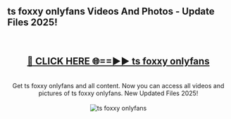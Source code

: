 <h2>ts foxxy onlyfans Videos And Photos - Update Files 2025!</h2>
<br>
<div align="center">
<h2><a href="https://linkcuts.com/hfmhzwbr" rel="nofollow">🔴 CLICK HERE 🌐==►► ts foxxy onlyfans</a></h2>
<br>
Get ts foxxy onlyfans and all content. Now you can access all videos and pictures of ts foxxy onlyfans. New Updated Files 2025!
<br>
<br>
<a href="https://linkcuts.com/hfmhzwbr" rel="nofollow" data-target="animated-image.originalLink"><img src="https://i.ibb.co.com/WyWwxjT/player-gif2.gif" alt="ts foxxy onlyfans" style="max-width: 100%; display: inline-block;" data-target="animated-image.originalImage"></a>
</div>
<br>